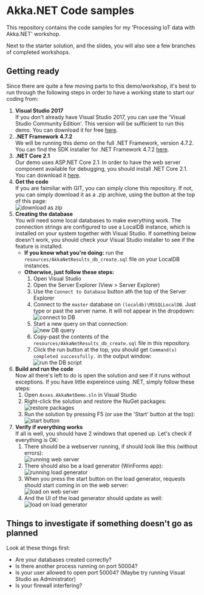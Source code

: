 # Akka.NET Code samples
This repository contains the code samples for my 'Processing IoT data with Akka.NET' workshop.

Next to the starter solution, and the slides, you will also see a few branches of completed workshops.

## Getting ready
Since there are quite a few moving parts to this demo/workshop, it's best to run through the following steps in order to have a working state to start our coding from:

1. **Visual Studio 2017**  
If you don't already have Visual Studio 2017, you can use the 'Visual Studio Community Edition'. This version will be sufficient to run this demo. You can download it for free [here](https://visualstudio.microsoft.com/vs/community/). 
2. **.NET Framework 4.7.2**  
We will be running this demo on the full .NET Framework, version 4.7.2. You can find the SDK installer for .NET Framework 4.7.2 [here](https://dotnet.microsoft.com/download/thank-you/net472-developer-pack).
3. **.NET Core 2.1**  
Our demo uses ASP.NET Core 2.1. In order to have the web server component available for debugging, you should install .NET Core 2.1. You can download it [here](https://dotnet.microsoft.com/download/thank-you/dotnet-sdk-2.1.503-windows-x64-installer).
4. **Get the code**  
If you are faimiliar with GIT, you can simply clone this repository. If not, you can simply download it as a .zip archive, using the button at the top of this page:  
![download as zip](https://github.com/Belenar/AkkaDotNetDemo/blob/master/img/download_as_zip.png)
5. **Creating the database**  
You will need some local databases to make everything work. The connection strings are configured to use a LocalDB instance, which is installed on your system together with Visual Studio. If something below doesn't work, you should check your Visual Studio installer to see if the feature is installed.  
   * **If you know what you're doing:** run the `resources/AkkaNetResults_db_create.sql` file on your LocalDB instances.
   * **Otherwise, just follow these steps:**
      1. Open Visual Studio
      2. Open the Server Explorer (View > Server Explorer)
      3. Use the `Connect to Database` button ath the top of the Server Explorer
      4. Connect to the `master` database on `(localdb)\MSSQLLocalDB`. Just type or past the server name. It will not appear in the dropdown:  
      ![connect to DB](https://github.com/Belenar/AkkaDotNetDemo/blob/master/img/connect_to_db.png)
      5. Start a new query on that connection:  
      ![new DB query](https://github.com/Belenar/AkkaDotNetDemo/blob/master/img/new_query.png)
      6. Copy-past the contents of the `resources/AkkaNetResults_db_create.sql` file in this repository.
      7. Click the run button at the top, you should get `Command(s) completed successfully.` in the output window:  
      ![run the DB script](https://github.com/Belenar/AkkaDotNetDemo/blob/master/img/run_query.png)
6. **Build and run the code**  
Now all there's left to do is open the solution and see if it runs without exceptions. If you have little expereince using .NET, simply follow these steps:
   1. Open `Axxes.AkkaNetDemo.sln` in Visual Studio
   2. Right-click the solution and restore the NuGet packages:  
   ![restore packages](https://github.com/Belenar/AkkaDotNetDemo/blob/master/img/restore_packages.png)
   3. Run the solution by pressing F5 (or use the 'Start' button at the top):  
   ![start button](https://github.com/Belenar/AkkaDotNetDemo/blob/master/img/start_button.png)
7. **Verify if everything works**  
If all is well, you should have 2 windows that opened up. Let's check if everything is OK:
   1. There should be a webserver running, if should look like this (without errors):  
   ![running web server](https://github.com/Belenar/AkkaDotNetDemo/blob/master/img/webserver_window.png)
   2. There should also be a load generator (WinForms app):  
   ![running load generator](https://github.com/Belenar/AkkaDotNetDemo/blob/master/img/load_gen_window.png)
   3. When you press the start button on the load generator, requests should start coming in on the web server:  
   ![load on web server](https://github.com/Belenar/AkkaDotNetDemo/blob/master/img/webserver_load.png)
   4. And the UI of the load generator should update as well:  
   ![load on load generator](https://github.com/Belenar/AkkaDotNetDemo/blob/master/img/load_gen_load.png)

## Things to investigate if something doesn't go as planned
Look at these things first:
* Are your databases created correctly?
* Is there another process running on port 50004?
* Is your user allowed to open port 50004? (Maybe try running Visual Studio as Administrator)
* Is your firewall interfering?